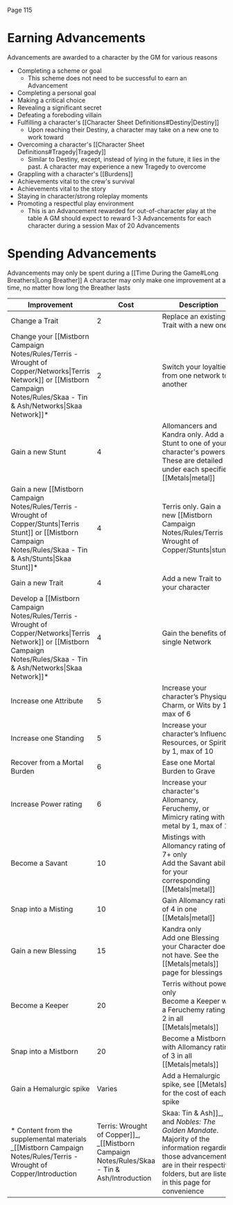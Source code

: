 Page 115
# Earning Advancements
Advancements are awarded to a character by the GM for various reasons
- Completing a scheme or goal
    - This scheme does not need to be successful to earn an Advancement
- Completing a personal goal
- Making a critical choice
- Revealing a significant secret
- Defeating a foreboding villain
- Fulfilling a character's [[Character Sheet Definitions#Destiny|Destiny]]
    - Upon reaching their Destiny, a character may take on a new one to work toward
- Overcoming a character's [[Character Sheet Definitions#Tragedy|Tragedy]]
    - Similar to Destiny, except, instead of lying in the future, it lies in the past. A character may experience a new Tragedy to overcome
- Grappling with a character's [[Burdens]]
- Achievements vital to the crew's survival
- Achievements vital to the story
- Staying in character/strong roleplay moments
- Promoting a respectful play environment
    - This is an Advancement rewarded for out-of-character play at the table
A GM should expect to reward 1-3 Advancements for each character during a session
Max of 20 Advancements
# Spending Advancements
Advancements may only be spent during a [[Time During the Game#Long Breathers|Long Breather]]
A character may only make one improvement at a time, no matter how long the Breather lasts

| Improvement                                                                                                                                                                     | Cost   | Description                                                                                                                           |
| ------------------------------------------------------------------------------------------------------------------------------------------------------------------------------- | ------ | ------------------------------------------------------------------------------------------------------------------------------------- |
| Change a Trait                                                                                                                                                                  | 2      | Replace an existing Trait with a new one                                                                                              |
| Change your [[Mistborn Campaign Notes/Rules/Terris - Wrought of Copper/Networks\|Terris Network]] or [[Mistborn Campaign Notes/Rules/Skaa - Tin & Ash/Networks\|Skaa Network]]* | 2      | Switch your loyalties from one network to another                                                                                     |
| Gain a new Stunt                                                                                                                                                                | 4      | Allomancers and Kandra only. Add a Stunt to one of your character's powers. These are detailed under each specified [[Metals\|metal]] |
| Gain a new [[Mistborn Campaign Notes/Rules/Terris - Wrought of Copper/Stunts\|Terris Stunt]] or [[Mistborn Campaign Notes/Rules/Skaa - Tin & Ash/Stunts\|Skaa Stunt]]*          | 4      | Terris only. Gain a new [[Mistborn Campaign Notes/Rules/Terris - Wrought of Copper/Stunts\|stunt]].                                   |
| Gain a new Trait                                                                                                                                                                | 4      | Add a new Trait to your character                                                                                                     |
| Develop a [[Mistborn Campaign Notes/Rules/Terris - Wrought of Copper/Networks\|Terris Network]] or [[Mistborn Campaign Notes/Rules/Skaa - Tin & Ash/Networks\|Skaa Network]]*   | 4      | Gain the benefits of a single Network                                                                                                 |
| Increase one Attribute                                                                                                                                                          | 5      | Increase your character’s Physique, Charm, or Wits by 1, max of 6                                                                     |
| Increase one Standing                                                                                                                                                           | 5      | Increase your character’s Influence, Resources, or Spirit by 1, max of 10                                                             |
| Recover from a Mortal Burden                                                                                                                                                    | 6      | Ease one Mortal Burden to Grave                                                                                                       |
| Increase Power rating                                                                                                                                                           | 6      | Increase your character's Allomancy, Feruchemy, or Mimicry rating with 1 metal by 1, max of 10                                        |
| Become a Savant                                                                                                                                                                 | 10     | Mistings with Allomancy rating of 7+ only<br>Add the Savant ability for your corresponding [[Metals\|metal]]                          |
| Snap into a Misting                                                                                                                                                             | 10     | Gain Allomancy rating of 4 in one [[Metals\|metal]]                                                                                   |
| Gain a new Blessing                                                                                                                                                             | 15     | Kandra only<br>Add one Blessing your Character does not have. See the [[Metals\|metals]] page for blessings                           |
| Become a Keeper                                                                                                                                                                 | 20     | Terris without powers only<br>Become a Keeper with a Feruchemy rating of 2 in all [[Metals\|metals]]                                  |
| Snap into a Mistborn                                                                                                                                                            | 20     | Become a Mistborn with Allomancy rating of 3 in all [[Metals\|metals]]                                                                |
| Gain a Hemalurgic spike                                                                                                                                                         | Varies | Add a Hemalurgic spike, see [[Metals]] for the cost of each spike                                                                     |
\* Content from the supplemental materials _[[Mistborn Campaign Notes/Rules/Terris - Wrought of Copper/Introduction|Terris: Wrought of Copper]]_, _[[Mistborn Campaign Notes/Rules/Skaa - Tin & Ash/Introduction|Skaa: Tin & Ash]]_, and _Nobles: The Golden Mandate_. Majority of the information regarding those advancements are in their respective folders, but are listed in this page for convenience